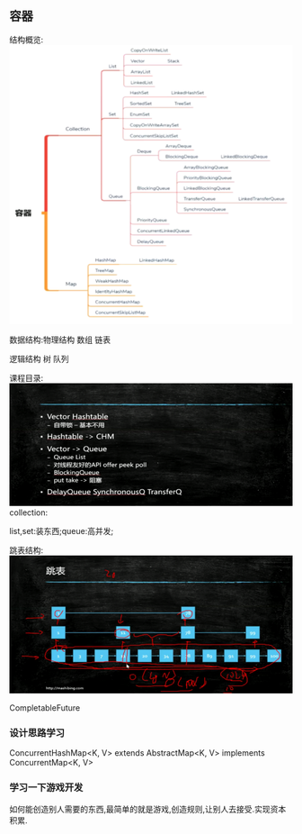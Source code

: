 ## 容器

结构概览:    
![容器结构概览](snapshot/container-system.png)

数据结构:物理结构 数组 链表

逻辑结构 树 队列

课程目录:    
![课程目录](snapshot/container-catalog.png)
collection:

list,set:装东西;queue:高并发;



跳表结构:    
![跳表结构](snapshot/container-skiptable.png)

CompletableFuture


### 设计思路学习

ConcurrentHashMap<K, V> extends AbstractMap<K, V> implements ConcurrentMap<K, V>

### 学习一下游戏开发

如何能创造别人需要的东西,最简单的就是游戏,创造规则,让别人去接受.实现资本积累.































